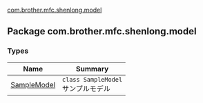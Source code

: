 [com.brother.mfc.shenlong.model](./index.md)

## Package com.brother.mfc.shenlong.model

### Types

| Name | Summary |
|---|---|
| [SampleModel](-sample-model/index.md) | `class SampleModel`<br>サンプルモデル |
